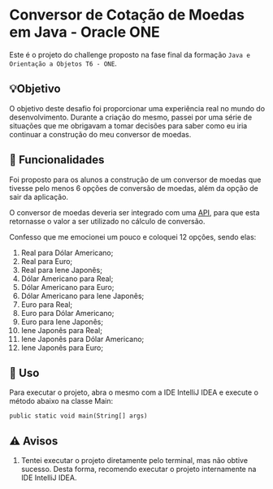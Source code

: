 # Conversor de Cotação de Moedas em Java - Oracle ONE
Este é o projeto do challenge proposto na fase final da formação `Java e Orientação a Objetos T6 - ONE`.

## 💡Objetivo
O objetivo deste desafio foi proporcionar uma experiência real no mundo do desenvolvimento. Durante a criação do mesmo, passei por uma série de situações que me obrigavam a tomar decisões para saber como eu iria continuar a construção do meu conversor de moedas.

## 📝 Funcionalidades
Foi proposto para os alunos a construção de um conversor de moedas que tivesse pelo menos 6 opções de conversão de moedas, além da opção de sair da aplicação.

O conversor de moedas deveria ser integrado com uma [API](https://www.exchangerate-api.com/), para que esta retornasse o valor a ser utilizado no cálculo de conversão.

Confesso que me emocionei um pouco e coloquei 12 opções, sendo elas:

1. Real para Dólar Americano;
1. Real para Euro;
1. Real para Iene Japonês;
1. Dólar Americano para Real;
1. Dólar Americano para Euro;
1. Dólar Americano para Iene Japonês;
1. Euro para Real;
1. Euro para Dólar Americano;
1. Euro para Iene Japonês;
1. Iene Japonês para Real;
1. Iene Japonês para Dólar Americano;
1. Iene Japonês para Euro;

## 🚀 Uso

Para executar o projeto, abra o mesmo com a IDE IntelliJ IDEA e execute o método abaixo na classe Main:

```
public static void main(String[] args)
```

## ⚠️ Avisos
1. Tentei executar o projeto diretamente pelo terminal, mas não obtive sucesso. Desta forma, recomendo executar o projeto internamente na IDE IntelliJ IDEA.
